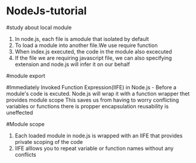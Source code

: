# NodeJs-tutorial

#study about local module

1. In node.js, each file is amodule that isolated by default
2. To load a module into another file.We use require function
3. When index.js executed, the code in the module also excecuted
4. If the file we are requiring javascript file, we can also specifying extension and node.js will infer it on our behalf

#module export

#Immediately Invoked Function Expression(IIFE) in Node.js - Before a module's code is excuted. Node.js will wrap it with a function wrapper thet provides module scope
This saves us from having to worry conflicting variables or functions
there is propper encapsulation reusability is uneffected

#Module scope

1. Each loaded module in node.js is wrapped with an IIFE that provides private scoping of the code
2. IIFE alllows you to repeat variable or function names without any conflicts
